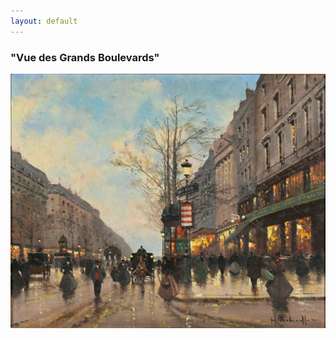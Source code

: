 ```yaml
---
layout: default
---
```

### "Vue des Grands Boulevards"

![Branching](/assets/vue_des_grands_boulevards.jpg)